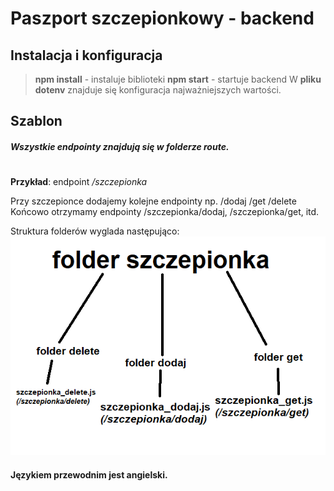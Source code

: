 # Paszport szczepionkowy - backend
## Instalacja i konfiguracja

> **npm install** - instaluje biblioteki
> **npm start** - startuje backend
> W **pliku dotenv** znajduje się konfiguracja najważniejszych wartości.
## Szablon
##### Wszystkie endpointy znajdują się w folderze route.
#

**Przykład**: endpoint */szczepionka*  

Przy szczepionce dodajemy kolejne endpointy np. /dodaj /get /delete 
Końcowo otrzymamy endpointy /szczepionka/dodaj, /szczepionka/get, itd.

Struktura folderów wyglada następująco:
![zdjecie ze struktura](readme.png)

#### Językiem przewodnim jest angielski.
